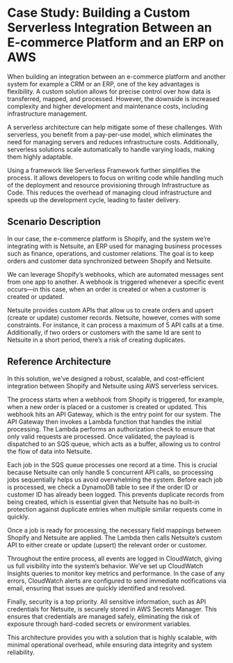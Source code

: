 # Case Study: Building a Custom Serverless Integration Between an E-commerce Platform and an ERP on AWS

When building an integration between an e-commerce platform and another system for example a CRM or an ERP, one of the key advantages is flexibility. A custom solution allows for precise control over how data is transferred, mapped, and processed. However, the downside is increased complexity and higher development and maintenance costs, including infrastructure management.

A serverless architecture can help mitigate some of these challenges. With serverless, you benefit from a pay-per-use model, which eliminates the need for managing servers and reduces infrastructure costs. Additionally, serverless solutions scale automatically to handle varying loads, making them highly adaptable.

Using a framework like Serverless Framework further simplifies the process. It allows developers to focus on writing code while handling much of the deployment and resource provisioning through Infrastructure as Code. This reduces the overhead of managing cloud infrastructure and speeds up the development cycle, leading to faster delivery.


## Scenario Description

In our case, the e-commerce platform is Shopify, and the system we’re integrating with is Netsuite, an ERP used for managing business processes such as finance, operations, and customer relations. The goal is to keep orders and customer data synchronized between Shopify and Netsuite.

We can leverage Shopify’s webhooks, which are automated messages sent from one app to another. A webhook is triggered whenever a specific event occurs—in this case, when an order is created or when a customer is created or updated.

Netsuite provides custom APIs that allow us to create orders and upsert (create or update) customer records. Netsuite, however, comes with some constraints. For instance, it can process a maximum of 5 API calls at a time. Additionally, if two orders or customers with the same Id are sent to Netsuite in a short period, there’s a risk of creating duplicates.

## Reference Architecture

In this solution, we’ve designed a robust, scalable, and cost-efficient integration between Shopify and Netsuite using AWS serverless services.

The process starts when a webhook from Shopify is triggered, for example, when a new order is placed or a customer is created or updated. This webhook hits an API Gateway, which is the entry point for our system. The API Gateway then invokes a Lambda function that handles the initial processing. The Lambda performs an authorization check to ensure that only valid requests are processed. Once validated, the payload is dispatched to an SQS queue, which acts as a buffer, allowing us to control the flow of data into Netsuite.

Each job in the SQS queue processes one record at a time. This is crucial because Netsuite can only handle 5 concurrent API calls, so processing jobs sequentially helps us avoid overwhelming the system. Before each job is processed, we check a DynamoDB table to see if the order ID or customer ID has already been logged. This prevents duplicate records from being created, which is essential given that Netsuite has no built-in protection against duplicate entries when multiple similar requests come in quickly.

Once a job is ready for processing, the necessary field mappings between Shopify and Netsuite are applied. The Lambda then calls Netsuite’s custom API to either create or update (upsert) the relevant order or customer.

Throughout the entire process, all events are logged in CloudWatch, giving us full visibility into the system’s behavior. We’ve set up CloudWatch Insights queries to monitor key metrics and performance. In the case of any errors, CloudWatch alerts are configured to send immediate notifications via email, ensuring that issues are quickly identified and resolved.

Finally, security is a top priority. All sensitive information, such as API credentials for Netsuite, is securely stored in AWS Secrets Manager. This ensures that credentials are managed safely, eliminating the risk of exposure through hard-coded secrets or environment variables.

This architecture provides you with a solution that is highly scalable, with minimal operational overhead, while ensuring data integrity and system reliability.